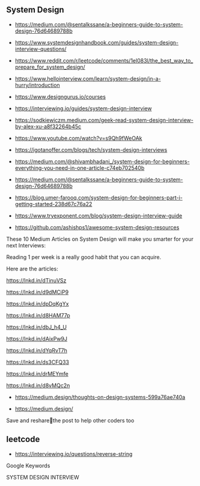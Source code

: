 ## System Design 

- https://medium.com/@sentalkssane/a-beginners-guide-to-system-design-76d64689788b
- https://www.systemdesignhandbook.com/guides/system-design-interview-questions/
- https://www.reddit.com/r/leetcode/comments/1el083l/the_best_way_to_prepare_for_system_design/
- https://www.hellointerview.com/learn/system-design/in-a-hurry/introduction
- https://www.designgurus.io/courses
- https://interviewing.io/guides/system-design-interview
- https://sodkiewiczm.medium.com/geek-read-system-design-interview-by-alex-xu-a8f32264b45c
- https://www.youtube.com/watch?v=s9Qh9fWeOAk
- https://igotanoffer.com/blogs/tech/system-design-interviews
- https://medium.com/@shivambhadani_/system-design-for-beginners-everything-you-need-in-one-article-c74eb702540b
- https://medium.com/@sentalkssane/a-beginners-guide-to-system-design-76d64689788b
- https://blog.umer-farooq.com/system-design-for-beginners-part-i-getting-started-238d67c76a22

- https://www.tryexponent.com/blog/system-design-interview-guide

- https://github.com/ashishps1/awesome-system-design-resources


These 10 Medium Articles on System Design will make you smarter for your next Interviews:

Reading 1 per week is a really good habit that you can acquire. 

Here are the articles:

https://lnkd.in/dTinuVSz

https://lnkd.in/d9dMCiP9

https://lnkd.in/dpDqKgYx

https://lnkd.in/d8HAM77p

https://lnkd.in/dbJ_h4_U

https://lnkd.in/dAixPw9J

https://lnkd.in/dYqRvT7h

https://lnkd.in/ds3CFQ33

https://lnkd.in/drMEYmfe

https://lnkd.in/d8vMQc2n

- https://medium.design/thoughts-on-design-systems-599a76ae740a

- https://medium.design/


Save and reshare🔄the post to help other coders too

## leetcode
 - https://interviewing.io/questions/reverse-string
 
Google Keywords

SYSTEM DESIGN INTERVIEW
